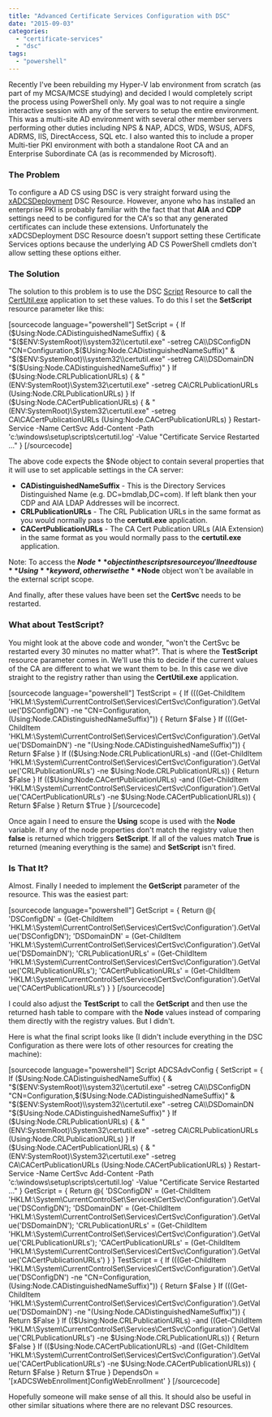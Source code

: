 ```yaml
---
title: "Advanced Certificate Services Configuration with DSC"
date: "2015-09-03"
categories: 
  - "certificate-services"
  - "dsc"
tags: 
  - "powershell"
---
```


Recently I've been rebuilding my Hyper-V lab environment from scratch (as part of my MCSA/MCSE studying) and decided I would completely script the process using PowerShell only. My goal was to not require a single interactive session with any of the servers to setup the entire environment. This was a multi-site AD environment with several other member servers performing other duties including NPS & NAP, ADCS, WDS, WSUS, ADFS, ADRMS, IIS, DirectAccess, SQL etc. I also wanted this to include a proper Multi-tier PKI environment with both a standalone Root CA and an Enterprise Subordinate CA (as is recommended by Microsoft).

### The Problem

To configure a AD CS using DSC is very straight forward using the [xADCSDeployment](https://github.com/PowerShell/xAdcsDeployment) DSC Resource. However, anyone who has installed an enterprise PKI is probably familiar with the fact that that **AIA** and **CDP** settings need to be configured for the CA's so that any generated certificates can include these extensions. Unfortunately the xADCSDeployment DSC Resource doesn't support setting these Certificate Services options because the underlying AD CS PowerShell cmdlets don't allow setting these options either.

### The Solution

The solution to this problem is to use the DSC [Script](https://technet.microsoft.com/en-us/library/dn282130.aspx) Resource to call the [CertUtil.exe](https://technet.microsoft.com/en-us/library/cc732443.aspx) application to set these values. To do this I set the **SetScript** resource parameter like this:

\[sourcecode language="powershell"\] SetScript = { If ($Using:Node.CADistinguishedNameSuffix) { & "$($ENV:SystemRoot)\\system32\\certutil.exe" -setreg CA\\DSConfigDN "CN=Configuration,$($Using:Node.CADistinguishedNameSuffix)" & "$($ENV:SystemRoot)\\system32\\certutil.exe" -setreg CA\\DSDomainDN "$($Using:Node.CADistinguishedNameSuffix)" } If ($Using:Node.CRLPublicationURLs) { & "$($ENV:SystemRoot)\\System32\\certutil.exe" -setreg CA\\CRLPublicationURLs $($Using:Node.CRLPublicationURLs) } If ($Using:Node.CACertPublicationURLs) { & "$($ENV:SystemRoot)\\System32\\certutil.exe" -setreg CA\\CACertPublicationURLs $($Using:Node.CACertPublicationURLs) } Restart-Service -Name CertSvc Add-Content -Path 'c:\\windows\\setup\\scripts\\certutil.log' -Value "Certificate Service Restarted ..." } \[/sourcecode\]

The above code expects the $Node object to contain several properties that it will use to set applicable settings in the CA server:

- **CADistinguishedNameSuffix** - This is the Directory Services Distinguished Name (e.g. DC=bmdlab,DC=com). If left blank then your CDP and AIA LDAP Addresses will be incorrect.
- **CRLPublicationURLs** \- The CRL Publication URLs in the same format as you would normally pass to the **certutil.exe** application.
- **CACertPublicationURLs** - The CA Cert Publication URLs (AIA Extension) in the same format as you would normally pass to the **certutil.exe** application.

Note: To access the **$Node** object in the scripts resource you'll need to use **Using** keyword, otherwise the **$Node** object won't be available in the external script scope.

And finally, after these values have been set the **CertSvc** needs to be restarted.

### What about TestScript?

You might look at the above code and wonder, "won't the CertSvc be restarted every 30 minutes no matter what?". That is where the **TestScript** resource parameter comes in. We'll use this to decide if the current values of the CA are different to what we want them to be. In this case we dive straight to the registry rather than using the **CertUtil.exe** application.

\[sourcecode language="powershell"\] TestScript = { If (((Get-ChildItem 'HKLM:\\System\\CurrentControlSet\\Services\\CertSvc\\Configuration').GetValue('DSConfigDN') -ne "CN=Configuration,$($Using:Node.CADistinguishedNameSuffix)")) { Return $False } If (((Get-ChildItem 'HKLM:\\System\\CurrentControlSet\\Services\\CertSvc\\Configuration').GetValue('DSDomainDN') -ne "$($Using:Node.CADistinguishedNameSuffix)")) { Return $False } If (($Using:Node.CRLPublicationURLs) -and ((Get-ChildItem 'HKLM:\\System\\CurrentControlSet\\Services\\CertSvc\\Configuration').GetValue('CRLPublicationURLs') -ne $Using:Node.CRLPublicationURLs)) { Return $False } If (($Using:Node.CACertPublicationURLs) -and ((Get-ChildItem 'HKLM:\\System\\CurrentControlSet\\Services\\CertSvc\\Configuration').GetValue('CACertPublicationURLs') -ne $Using:Node.CACertPublicationURLs)) { Return $False } Return $True } \[/sourcecode\]

Once again I need to ensure the **Using** scope is used with the **Node** variable. If any of the node properties don't match the registry value then **false** is returned which triggers **SetScript**. If all of the values match **True** is returned (meaning everything is the same) and **SetScript** isn't fired.

### Is That It?

Almost. Finally I needed to implement the **GetScript** parameter of the resource. This was the easiest part:

\[sourcecode language="powershell"\] GetScript = { Return @{ 'DSConfigDN' = (Get-ChildItem 'HKLM:\\System\\CurrentControlSet\\Services\\CertSvc\\Configuration').GetValue('DSConfigDN'); 'DSDomainDN' = (Get-ChildItem 'HKLM:\\System\\CurrentControlSet\\Services\\CertSvc\\Configuration').GetValue('DSDomainDN'); 'CRLPublicationURLs' = (Get-ChildItem 'HKLM:\\System\\CurrentControlSet\\Services\\CertSvc\\Configuration').GetValue('CRLPublicationURLs'); 'CACertPublicationURLs' = (Get-ChildItem 'HKLM:\\System\\CurrentControlSet\\Services\\CertSvc\\Configuration').GetValue('CACertPublicationURLs') } } \[/sourcecode\]

I could also adjust the **TestScript** to call the **GetScript** and then use the returned hash table to compare with the **Node** values instead of comparing them directly with the registry values. But I didn't.

Here is what the final script looks like (I didn't include everything in the DSC Configuration as there were lots of other resources for creating the machine):

\[sourcecode language="powershell"\] Script ADCSAdvConfig { SetScript = { If ($Using:Node.CADistinguishedNameSuffix) { & "$($ENV:SystemRoot)\\system32\\certutil.exe" -setreg CA\\DSConfigDN "CN=Configuration,$($Using:Node.CADistinguishedNameSuffix)" & "$($ENV:SystemRoot)\\system32\\certutil.exe" -setreg CA\\DSDomainDN "$($Using:Node.CADistinguishedNameSuffix)" } If ($Using:Node.CRLPublicationURLs) { & "$($ENV:SystemRoot)\\System32\\certutil.exe" -setreg CA\\CRLPublicationURLs $($Using:Node.CRLPublicationURLs) } If ($Using:Node.CACertPublicationURLs) { & "$($ENV:SystemRoot)\\System32\\certutil.exe" -setreg CA\\CACertPublicationURLs $($Using:Node.CACertPublicationURLs) } Restart-Service -Name CertSvc Add-Content -Path 'c:\\windows\\setup\\scripts\\certutil.log' -Value "Certificate Service Restarted ..." } GetScript = { Return @{ 'DSConfigDN' = (Get-ChildItem 'HKLM:\\System\\CurrentControlSet\\Services\\CertSvc\\Configuration').GetValue('DSConfigDN'); 'DSDomainDN' = (Get-ChildItem 'HKLM:\\System\\CurrentControlSet\\Services\\CertSvc\\Configuration').GetValue('DSDomainDN'); 'CRLPublicationURLs' = (Get-ChildItem 'HKLM:\\System\\CurrentControlSet\\Services\\CertSvc\\Configuration').GetValue('CRLPublicationURLs'); 'CACertPublicationURLs' = (Get-ChildItem 'HKLM:\\System\\CurrentControlSet\\Services\\CertSvc\\Configuration').GetValue('CACertPublicationURLs') } } TestScript = { If (((Get-ChildItem 'HKLM:\\System\\CurrentControlSet\\Services\\CertSvc\\Configuration').GetValue('DSConfigDN') -ne "CN=Configuration,$($Using:Node.CADistinguishedNameSuffix)")) { Return $False } If (((Get-ChildItem 'HKLM:\\System\\CurrentControlSet\\Services\\CertSvc\\Configuration').GetValue('DSDomainDN') -ne "$($Using:Node.CADistinguishedNameSuffix)")) { Return $False } If (($Using:Node.CRLPublicationURLs) -and ((Get-ChildItem 'HKLM:\\System\\CurrentControlSet\\Services\\CertSvc\\Configuration').GetValue('CRLPublicationURLs') -ne $Using:Node.CRLPublicationURLs)) { Return $False } If (($Using:Node.CACertPublicationURLs) -and ((Get-ChildItem 'HKLM:\\System\\CurrentControlSet\\Services\\CertSvc\\Configuration').GetValue('CACertPublicationURLs') -ne $Using:Node.CACertPublicationURLs)) { Return $False } Return $True } DependsOn = '\[xADCSWebEnrollment\]ConfigWebEnrollment' } \[/sourcecode\]

Hopefully someone will make sense of all this. It should also be useful in other similar situations where there are no relevant DSC resources.

